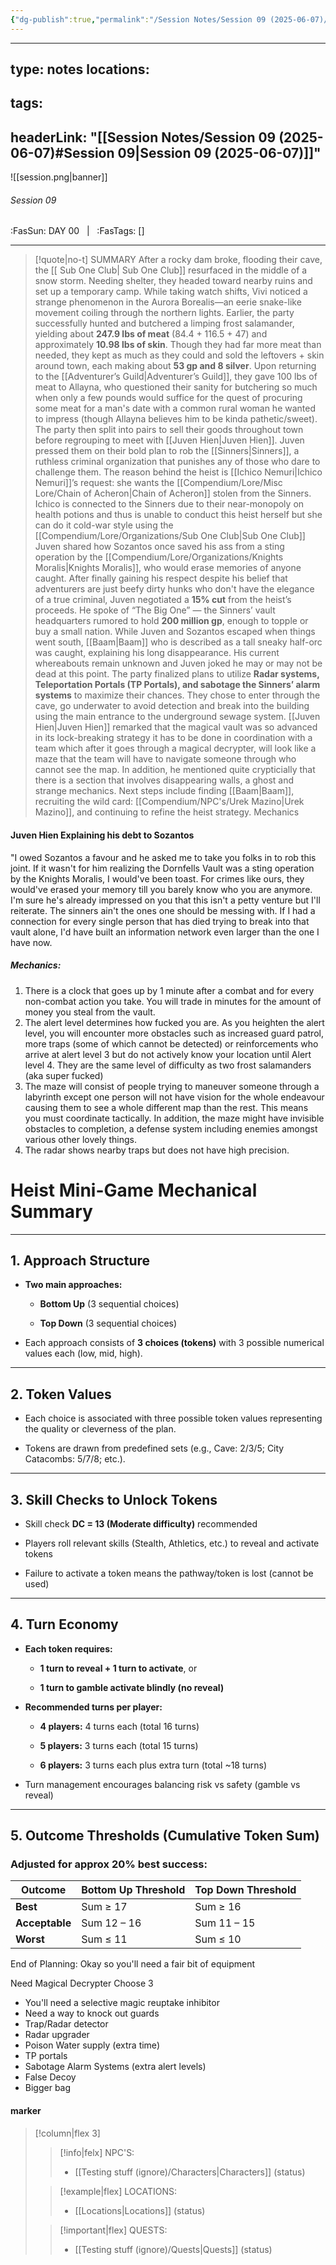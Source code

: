 ```yaml
---
{"dg-publish":true,"permalink":"/Session Notes/Session 09 (2025-06-07)/"}
---
```


---
type: notes
locations:
 - 
tags:
 - 
headerLink: "[[Session Notes/Session 09 (2025-06-07)#Session 09\|Session 09 (2025-06-07)]]"
---

![[session.png\|banner]]
###### Session 09
<span class="sub2">:FasSun: DAY 00 &nbsp; | &nbsp; :FasTags: []</span>
___

> [!quote|no-t] SUMMARY
>  After a rocky dam broke, flooding their cave, the [[ Sub One Club\| Sub One Club]] resurfaced in the middle of a snow storm. Needing shelter, they headed toward nearby ruins and set up a temporary camp. While taking watch shifts, Vivi noticed a strange phenomenon in the Aurora Borealis—an eerie snake-like movement coiling through the northern lights.
>  Earlier, the party successfully hunted and butchered a limping frost salamander, yielding about **247.9 lbs of meat** (84.4 + 116.5 + 47) and approximately **10.98 lbs of skin**. Though they had far more meat than needed, they kept as much as they could and sold the leftovers + skin around town, each making about **53 gp and 8 silver**. Upon returning to the [[Adventurer’s Guild\|Adventurer’s Guild]], they gave 100 lbs of meat to Allayna, who questioned their sanity for butchering so much when only a few pounds would suffice for the quest of procuring some meat for a man's date with a common rural woman he wanted to impress (though Allayna believes him to be kinda pathetic/sweet). 
>  The party then split into pairs to sell their goods throughout town before regrouping to meet with [[Juven Hien\|Juven Hien]]. Juven pressed them on their bold plan to rob the [[Sinners\|Sinners]], a ruthless criminal organization that punishes any of those who dare to challenge them.  The reason behind the heist is [[Ichico Nemuri\|Ichico Nemuri]]’s request: she wants the [[Compendium/Lore/Misc Lore/Chain of Acheron\|Chain of Acheron]] stolen from the Sinners. Ichico is connected to the Sinners due to their near-monopoly on health potions and thus is unable to conduct this heist herself but she can do it cold-war style using the [[Compendium/Lore/Organizations/Sub One Club\|Sub One Club]]
>  Juven shared how Sozantos once saved his ass from a sting operation by the [[Compendium/Lore/Organizations/Knights Moralis\|Knights Moralis]], who would erase memories of anyone caught. After finally gaining his respect despite his belief that adventurers are just beefy dirty hunks who don't have the elegance of a true criminal, Juven negotiated a **15% cut** from the heist’s proceeds. He spoke of “The Big One” — the Sinners’ vault headquarters rumored to hold **200 million gp**, enough to topple or buy a small nation. While Juven and Sozantos escaped when things went south, [[Baam\|Baam]] who is described as a tall sneaky half-orc was caught, explaining his long disappearance. His current whereabouts remain unknown and Juven joked he may or may not be dead at this point. 
>  The party finalized plans to utilize **Radar systems, Teleportation Portals (TP Portals), and sabotage the Sinners’ alarm systems** to maximize their chances. They chose to enter through the cave, go underwater to avoid detection and break into the building using the main entrance to the underground sewage system. [[Juven Hien\|Juven Hien]] remarked that the magical vault was so advanced in its lock-breaking strategy it has to be done in coordination with a team which after it goes through a magical decrypter, will look like a maze that the team will have to navigate someone through who cannot see the map. In addition, he mentioned quite crypticially that there is a section that involves disappearing walls, a ghost and strange mechanics. 
>  Next steps include finding [[Baam\|Baam]], recruiting the wild card:  [[Compendium/NPC's/Urek Mazino\|Urek Mazino]], and continuing to refine the heist strategy.
Mechanics



#### Juven Hien Explaining his debt to Sozantos
"I owed Sozantos a favour and he asked me to take you folks in to rob this joint. If it wasn't for him realizing the Dornfells Vault was a sting operation by the Knights Moralis, I would've been toast. For crimes like ours, they would've erased your memory till you barely know who you are anymore. I'm sure he's already impressed on you that this isn't a petty venture but I'll reiterate. The sinners ain't the ones one should be messing with. If I had a connection for every single person that has died trying to break into that vault alone, I'd have built an information network even larger than the one I have now.

##### Mechanics:
1. There is a clock that goes up by 1 minute after a combat and for every non-combat action you take. You will trade in minutes for the amount of money you steal from the vault. 
2. The alert level determines how fucked you are. As you heighten the alert level, you will encounter more obstacles such as increased guard patrol, more traps (some of which cannot be detected) or reinforcements who arrive at alert level 3 but do not actively know your location until Alert level 4.  They are the same level of difficulty as two frost salamanders (aka super fucked)
3. The maze will consist of people trying to maneuver someone through a labyrinth except one person will not have vision for the whole endeavour causing them to see a whole different map than the rest. This means you must coordinate tactically. In addition, the maze might have invisible obstacles to completion, a defense system including enemies amongst various other lovely things. 
4. The radar shows nearby traps but does not have high precision. 


# Heist Mini-Game Mechanical Summary

---

## 1. **Approach Structure**

- **Two main approaches:**
    
    - **Bottom Up** (3 sequential choices)
        
    - **Top Down** (3 sequential choices)
        
- Each approach consists of **3 choices (tokens)** with 3 possible numerical values each (low, mid, high).
    

---

## 2. **Token Values**

- Each choice is associated with three possible token values representing the quality or cleverness of the plan.
    
- Tokens are drawn from predefined sets (e.g., Cave: 2/3/5; City Catacombs: 5/7/8; etc.).
    

---

## 3. **Skill Checks to Unlock Tokens**

- Skill check **DC = 13 (Moderate difficulty)** recommended
    
- Players roll relevant skills (Stealth, Athletics, etc.) to reveal and activate tokens
    
- Failure to activate a token means the pathway/token is lost (cannot be used)
    

---

## 4. **Turn Economy**

- **Each token requires:**
    
    - **1 turn to reveal + 1 turn to activate**, or
        
    - **1 turn to gamble activate blindly (no reveal)**
        
- **Recommended turns per player:**
    
    - **4 players:** 4 turns each (total 16 turns)
        
    - **5 players:** 3 turns each (total 15 turns)
        
    - **6 players:** 3 turns each plus extra turn (total ~18 turns)
        
- Turn management encourages balancing risk vs safety (gamble vs reveal)
    

---

## 5. **Outcome Thresholds (Cumulative Token Sum)**

### Adjusted for approx 20% best success:

|Outcome|Bottom Up Threshold|Top Down Threshold|
|---|---|---|
|**Best**|Sum ≥ 17|Sum ≥ 16|
|**Acceptable**|Sum 12 – 16|Sum 11 – 15|
|**Worst**|Sum ≤ 11|Sum ≤ 10|

End of Planning: Okay so you'll need a fair bit of equipment

Need Magical Decrypter 
Choose 3
-  You'll need a selective magic reuptake inhibitor 
-  Need a way to knock out guards
-  Trap/Radar detector
-  Radar upgrader
-  Poison Water supply (extra time)
-  TP portals 
-  Sabotage Alarm Systems (extra alert levels)
- False Decoy 
-  Bigger bag



#### marker
> [!column|flex 3]
>> [!info|felx] NPC'S:
>> - [[Testing stuff (ignore)/Characters\|Characters]] (status)
>
>> [!example|flex] LOCATIONS:
>> - [[Locations\|Locations]] (status)
>
>> [!important|flex] QUESTS:
>> - [[Testing stuff (ignore)/Quests\|Quests]] (status)
